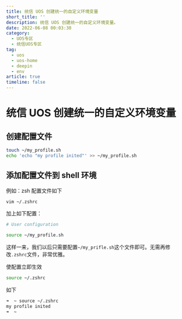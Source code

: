 ```yaml
---
title: 统信 UOS 创建统一的自定义环境变量
short_title: ''
description: 统信 UOS 创建统一的自定义环境变量。
date: 2022-06-08 00:03:30
category:
  - UOS专区
  - 统信UOS专区
tag:
  - uos
  - uos-home
  - deepin
  - env
article: true
timeline: false
---
```

# 统信 UOS 创建统一的自定义环境变量

## 创建配置文件

```bash
touch ~/my_profile.sh
echo 'echo "my profile inited"' >> ~/my_profile.sh
```

## 添加配置文件到 shell 环境

例如：zsh 配置文件如下

```bash
vim ~/.zshrc
```

加上如下配置：

```bash
# User configuration

source ~/my_profile.sh
```

这样一来，我们以后只需要配置`~/my_prifle.sh`这个文件即可。无需再修改`.zshrc`文件，非常优雅。

使配置立即生效

```bash
source ~/.zshrc
```

如下

```bash
➜  ~ source ~/.zshrc
my profile inited
➜  ~ 
```